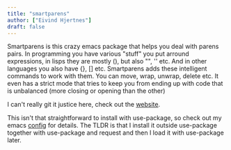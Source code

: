 ```yaml
---
title: "smartparens"
author: ["Eivind Hjertnes"]
draft: false
---
```


Smartparens is this crazy emacs package that helps you deal with parens pairs. In programming you have various "stuff" you put arround expressions, in lisps they are mostly (), but also "", '' etc. And in other languages you also have {}, [] etc. Smartparens adds these intelligent commands to work with them. You can move, wrap, unwrap, delete etc. It even has a strict mode that tries to keep you from ending up with code that is unbalanced (more closing or opening than the other)

I can't really git it justice here, check out the [website](https://github.com/Fuco1/smartparens).

This isn't that straightforward to install with use-package, so check out my emacs [config](https://git.sr.ht/~hjertnes/emacs.d) for details. The TLDR is that I install it outside use-package together with use-package and request and then I load it with use-package later.
